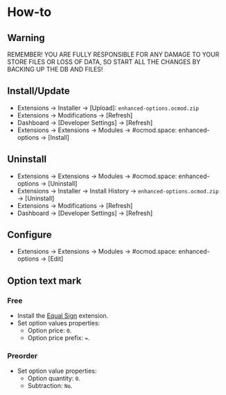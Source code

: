 # How-to

## Warning
REMEMBER! YOU ARE FULLY RESPONSIBLE FOR ANY DAMAGE TO YOUR STORE FILES OR LOSS OF DATA, SO START ALL THE CHANGES BY BACKING UP THE DB AND FILES!

## Install/Update
* Extensions → Installer → [Upload]: `enhanced-options.ocmod.zip`
* Extensions → Modifications → [Refresh]
* Dashboard → [Developer Settings] → [Refresh]
* Extensions → Extensions → Modules → #ocmod.space: enhanced-options → [Install]

## Uninstall
* Extensions → Extensions → Modules → #ocmod.space: enhanced-options → [Uninstall]
* Extensions → Installer → Install History → `enhanced-options.ocmod.zip` → [Uninstall]
* Extensions → Modifications → [Refresh]
* Dashboard → [Developer Settings] → [Refresh]

## Configure
* Extensions → Extensions → Modules → #ocmod.space: enhanced-options → [Edit]

## Option text mark
### Free
* Install the [Equal Sign](https://www.opencart.com/index.php?route=marketplace/extension/info&extension_id=34383) extension.
* Set option values properties:
    - Option price: `0`.
    - Option price prefix: `=`.
### Preorder
* Set option value properties:
    - Option quantity: `0`.
    - Subtraction: `No`.
